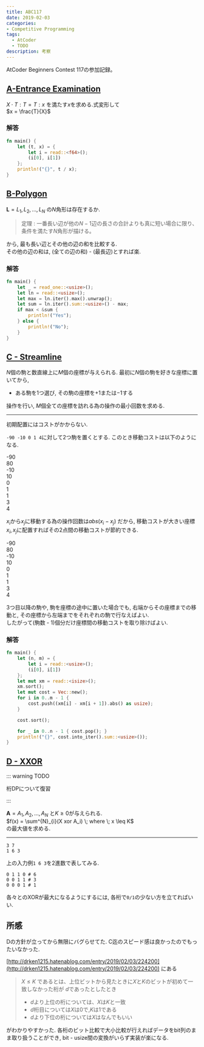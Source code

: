 ```yaml
---
title: ABC117
date: 2019-02-03
categories:
- Competitive Programming
tags:
  - AtCoder
  - TODO
description: 考察
---
```

AtCoder Beginners Contest 117の参加記録。

## [A-Entrance Examination](https://atcoder.jp/contests/abc117/tasks/abc117_a)
$X \cdot T : T = T : x$
を満たす$x$を求める.式変形して  
$x = \frac{T}{X}$

### 解答

```rust
fn main() {
    let (t, x) = {
        let i = read::<f64>();
        (i[0], i[1])
    };
    println!("{}", t / x);
}
```

## [B-Polygon](https://atcoder.jp/contests/abc117/tasks/abc117_b)
$\bm{L} = L_1, L_2, \dots , L_N$ の$N$角形は存在するか.  
> 定理 : 一番長い辺が他の$N−1$辺の長さの合計よりも真に短い場合に限り、条件を満たす$N$角形が描ける。

から, 最も長い辺とその他の辺の和を比較する.  
その他の辺の和は, (全ての辺の和) - (最長辺)とすれば楽.

### 解答

```rust
fn main() {
    let _ = read_one::<usize>();
    let ln = read::<usize>();
    let max = ln.iter().max().unwrap();
    let sum = ln.iter().sum::<usize>() - max;
    if max < &sum {
        println!("Yes");
    } else {
        println!("No");
    }
}
```

## [C - Streamline](https://atcoder.jp/contests/abc117/tasks/abc117_c)
$N$個の駒と数直線上に$M$個の座標が与えられる.
最初に$N$個の駒を好きな座標に置いてから,
- ある駒を1つ選び, その駒の座標を$+1$または$-1$する  

操作を行い, $M$個全ての座標を訪れる為の操作の最小回数を求める.

---
初期配置にはコストがかからない.  

`-90 -10 0 1 4`に対して2つ駒を置くとする. このとき移動コストは以下のようになる.

<div class="graph">
  <div class="edge">-90</div>
  <div class="node">80</div>
  <div class="edge">-10</div>
  <div class="node">10</div>
  <div class="edge">0</div>
  <div class="node">1</div>
  <div class="edge">1</div>
  <div class="node">3</div>
  <div class="edge">4</div>
</div>

$x_i$から$x_j$に移動する為の操作回数は$abs(x_i - x_j)$ だから, 移動コストが大きい座標$x_i, x_j$に配置すればその2点間の移動コストが節約できる.

<div class="graph">
  <div class="edge piece">-90</div>
  <div class="node cut">80</div>
  <div class="edge piece">-10</div>
  <div class="node">10</div>
  <div class="edge">0</div>
  <div class="node">1</div>
  <div class="edge">1</div>
  <div class="node">3</div>
  <div class="edge">4</div>
</div>

3つ目以降の駒や, 駒を座標の途中に置いた場合でも, 右端からその座標までの移動と, その座標から左端までをそれぞれの駒で行なえばよい.  
したがって(駒数 - 1)個分だけ座標間の移動コストを取り除けばよい.

### 解答

```rust
fn main() {
    let (n, m) = {
        let i = read::<usize>();
        (i[0], i[1])
    };
    let mut xm = read::<isize>();
    xm.sort();
    let mut cost = Vec::new();
    for i in 0..m - 1 {
        cost.push((xm[i] - xm[i + 1]).abs() as usize);
    }

    cost.sort();

    for _ in 0..n - 1 { cost.pop(); }
    println!("{}", cost.into_iter().sum::<usize>());
}
```

## [D - XXOR](https://atcoder.jp/contests/abc117/tasks/abc117_d)
::: warning TODO

桁DPについて復習

:::

$\bm{A} = A_1, A_2, \dots , A_N$ と$K \geq 0$が与えられる.  
$f(x) = \sum^{N}_{i}(X xor A_i) \; where \; x \leq K$  
の最大値を求める.

---

```
3 7
1 6 3
```

上の入力例`1 6 3`を2進数で表してみる.

```
0 1 1 0 # 6
0 0 1 1 # 3
0 0 0 1 # 1
```

各々とのXORが最大になるようにするには, 各桁で`0/1`の少ない方を立てればいい.

## 所感

Dの方針が立ってから無限にバグらせてた.
C迄のスピード感は良かったのでもったいなかった.

[http://drken1215.hatenablog.com/entry/2019/02/03/224200](http://drken1215.hatenablog.com/entry/2019/02/03/224200) にある

> $X \leq K$ であるとは、上位ビットから見たときに$X$と$K$のビットが初めて一致しなかった桁が $d$であったとしたとき
> - $d$より上位の桁については、$X$は$K$と一致
> - $d$桁目については$X$は$0$で,$K$は$1$である
> - $d$より下位の桁については$X$はなんでもいい

がわかりやすかった. 各桁のビット比較で大小比較が行えればデータをbit列のまま取り扱うことができ, bit - usize間の変換がいらず実装が楽になる.

